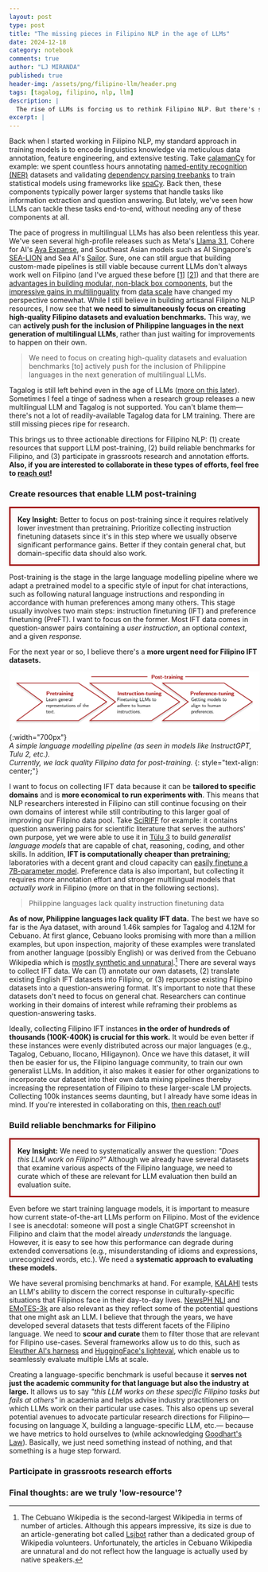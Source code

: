 ```yaml
---
layout: post
type: post
title: "The missing pieces in Filipino NLP in the age of LLMs"
date: 2024-12-18
category: notebook
comments: true
author: "LJ MIRANDA"
published: true
header-img: /assets/png/filipino-llm/header.png
tags: [tagalog, filipino, nlp, llm]
description: |
  The rise of LLMs is forcing us to rethink Filipino NLP. But there's still a ton of work to do&mdash;just not the stuff you might think. Here's my take on what's worth doing, what's a waste of time, and where Filipino NLP research should be heading.
excerpt: |
---
```


<span class="firstcharacter">B</span>ack when I started working in Filipino NLP, my standard approach in training models is to encode linguistics knowledge via meticulous data annotation, feature engineering, and extensive testing.
Take [calamanCy](https://ljvmiranda921/calamanCy) for example: we spent countless hours annotating [named-entity recognition (NER)](https://aclanthology.org/2023.sealp-1.2/) datasets and validating [dependency parsing treebanks](https://huggingface.co/datasets/UD-Filipino/UD_Tagalog-NewsCrawl) to train statistical models using frameworks like [spaCy](https://spacy.io).
Back then, these components typically power larger systems that handle tasks like information extraction and question answering. But lately, we've seen how LLMs can tackle these tasks end-to-end, without needing any of these components at all.

The pace of progress in multilingual LLMs has also been relentless this year.
We've seen several high-profile releases such as Meta's [Llama 3.1](https://ai.meta.com/blog/meta-llama-3-1/), Cohere for AI's [Aya Expanse](https://cohere.com/blog/aya-expanse-connecting-our-world), and Southeast Asian models such as AI Singapore's [SEA-LION](https://sea-lion.ai/) and Sea AI's [Sailor](https://huggingface.co/collections/sail/sailor2-language-models-674d7c9e6b4dbbd9a869906b).
Sure, one can still argue that building custom-made pipelines is still viable because current LLMs don't always work well on Filipino (and I've argued these before [[1](/notebook/2023/08/04/llm-tagalog/)] [[2](/notebook/2024/07/02/talk-dlsu/)]) and that there are [advantages in building modular, non-black box components](https://speakerdeck.com/inesmontani/applied-nlp-with-llms-beyond-black-box-monoliths),
but the [impressive gains in multilinguality](https://huggingface.co/CohereForAI/aya-101) from [data scale](https://arxiv.org/abs/2001.08361) have changed my perspective somewhat.
While I still believe in building artisanal Filipino NLP resources, I now see that **we need to simultaneously focus on creating high-quality Filipino datasets and evaluation benchmarks.**
This way, we can **actively push for the inclusion of Philippine languages in the next generation of multilingual LLMs**, rather than just waiting for improvements to happen on their own.

> We need to focus on creating high-quality datasets and evaluation benchmarks [to] actively push for the inclusion of Philippine languages in the next generation of multilingual LLMs.

Tagalog is still left behind even in the age of LLMs ([more on this later](#final-thoughts-are-we-truly-low-resource)).
Sometimes I feel a tinge of sadness when a research group releases a new multilingual LLM and Tagalog is not supported.
You can't blame them&mdash; there's not a lot of readily-available Tagalog data for LM training.
There are still missing pieces ripe for research.

This brings us to three actionable directions for Filipino NLP: (1) create resources that support LLM post-training, (2) build reliable benchmarks for Filipino, and (3) participate in grassroots research and annotation efforts.
**Also, if you are interested to collaborate in these types of efforts, feel free to [reach out](mailto:ljvmiranda@gmail.com)!**

### Create resources that enable LLM post-training

<p style="border:3px; border-style:solid; border-color:#a00000; padding: 1em;">
<b>Key Insight:</b> 
Better to focus on post-training since it requires relatively lower investment than pretraining.
Prioritize collecting instruction finetuning datasets since it's in this step where we usually observe significant performance gains. 
Better if they contain general chat, but domain-specific data should also work.
</p>

Post-training is the stage in the large language modelling pipeline where we adapt a pretrained model to a specific style of input for chat interactions, such as following natural language instructions and responding in accordance with human preferences among many others.
This stage usually involves two main steps: instruction finetuning (IFT) and preference finetuning (PreFT).
I want to focus on the former.
Most IFT data comes in question-answer pairs containing a _user instruction_, an optional _context_, and a given _response_.

<!-- PreFT data, on the other hand, consists of human preferences on model outputs, which can be collected either [manually](https://arxiv.org/abs/2204.05862) or using [another language model](https://arxiv.org/abs/2310.01377) (or a [combination of both](https://arxiv.org/abs/2410.19133)). -->

For the next year or so, I believe there's a **more urgent need for Filipino IFT datasets.**

![](/assets/png/filipino-llm/llm_training.png){:width="700px"}  
_A simple language modelling pipeline (as seen in models like InstructGPT, Tulu 2, etc.).  
Currently, we lack quality Filipino data for post-training._
{: style="text-align: center;"}

I want to focus on collecting IFT data because it can be **tailored to specific domains** and is **more economical to run experiments with**.
This means that NLP researchers interested in Filipino can still continue focusing on their own domains of interest while still contributing to this larger goal of improving our Filipino data pool.
Take [SciRIFF](https://arxiv.org/abs/2406.07835) for example: it contains question answering pairs for scientific literature that serves the authors' own purpose, yet we were able to use it in [T&uuml;lu 3](https://arxiv.org/abs/2411.15124) to build _generalist language models_ that are capable of chat, reasoning, coding, and other skills.
In addition, **IFT is computationally cheaper than pretraining**; laboratories with a decent grant and cloud capacity can [easily finetune a 7B-parameter model](https://github.com/hiyouga/LLaMA-Factory?tab=readme-ov-file#hardware-requirement).
Preference data is also important, but collecting it requires more annotation effort and stronger multilingual models that _actually work_ in Filipino (more on that in the following sections).

> Philippine languages lack quality instruction finetuning data

**As of now, Philippine languages lack quality IFT data.**
The best we have so far is the Aya dataset, with around 1.46k samples for Tagalog and 4.12M for Cebuano.
At first glance, Cebuano looks promising with more than a million examples, but upon inspection, majority of these examples were translated from another language (possibly English) or was derived from the Cebuano Wikipedia which is [mostly synthetic and unnatural](https://en.wikipedia.org/wiki/Cebuano_Wikipedia).[^1]
There are several ways to collect IFT data. We can (1) annotate our own datasets, (2) translate existing English IFT datasets into Filipino, or (3) repurpose existing Filipino datasets into a question-answering format.
It's important to note that these datasets don't need to focus on general chat.
Researchers can continue working in their domains of interest while reframing their problems as question-answering tasks.

Ideally, collecting Filipino IFT instances **in the order of hundreds of thousands (100K-400K) is crucial for this work.**
It would be even better if these instances were evenly distributed across our major languages (e.g., Tagalog, Cebuano, Ilocano, Hiligaynon).
Once we have this dataset, it will then be easier for us, the Filipino language community, to train our own generalist LLMs.
In addition, it also makes it easier for other organizations to incorporate our dataset into their own data mixing pipelines thereby increasing the representation of Filipino to these larger-scale LM projects.
Collecting 100k instances seems daunting, but I already have some ideas in mind.
If you're interested in collaborating on this, [then reach out](mailto:ljvmiranda@gmail.com)!

### Build reliable benchmarks for Filipino

<p style="border:3px; border-style:solid; border-color:#a00000; padding: 1em;">
<b>Key Insight:</b> 
We need to systematically answer the question: <i>"Does this LLM work on Filipino?"</i>
Although we already have several datasets that examine various aspects of the Filipino language,
we need to curate which of these are relevant for LLM evaluation then build an evaluation suite.
</p>

Even before we start training language models, it is important to measure how current state-of-the-art LLMs perform on Filipino.
Most of the evidence I see is anecdotal: someone will post a single ChatGPT screenshot in Filipino and claim that the model already _understands_ the language.
However, it is easy to see how this performance can degrade during extended conversations (e.g., misunderstanding of idioms and expressions, unrecognized words, etc.).
We need a **systematic approach to evaluating these models.**

We have several promising benchmarks at hand.
For example, [KALAHI](https://huggingface.co/datasets/aisingapore/kalahi) tests an LLM's ability to discern the correct response in culturally-specific situations that Filipinos face in their day-to-day lives.
[NewsPH NLI](https://huggingface.co/datasets/jcblaise/newsph_nli) and [EMoTES-3k](https://huggingface.co/datasets/NLPinas/EMoTES-3K) are also relevant as they reflect some of the potential questions that one might ask an LLM.
I believe that through the years, we have developed several datasets that tests different facets of the Filipino language.
We need to **scour and curate** them to filter those that are relevant for Filipino use-cases.
Several frameworks allow us to do this, such as [Eleuther AI's harness](https://github.com/EleutherAI/lm-evaluation-harness) and [HuggingFace's lighteval](https://github.com/huggingface/lighteval), which enable us to seamlessly evaluate multiple LMs at scale.

Creating a language-specific benchmark is useful because it **serves not just the academic community for that language but also the industry at large.**
It allows us to say _"this LLM works on these specific Filipino tasks but fails at others"_ in academia and helps advise industry practitioners on which LLMs work on their particular use cases.
This also opens up several potential avenues to advocate particular research directions for Filipino&mdash; focusing on language X, building a language-specific LLM, etc.&mdash; because we have metrics to hold ourselves to (while acknowledging [Goodhart's Law](https://en.wikipedia.org/wiki/Goodhart%27s_law)).
Basically, we just need something instead of nothing, and that something is a huge step forward.

### Participate in grassroots research efforts

### Final thoughts: are we truly 'low-resource'?

[^1]: The Cebuano Wikipedia is the second-largest Wikipedia in terms of number of articles. Although this appears impressive, its size is due to an article-generating bot called [Lsjbot](https://en.wikipedia.org/wiki/Lsjbot) rather than a dedicated group of Wikipedia volunteers. Unfortunately, the articles in Cebuano Wikipedia are unnatural and do not reflect how the language is actually used by native speakers.
